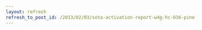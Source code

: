 ```yaml
---
layout: refresh
refresh_to_post_id: /2013/02/03/sota-activation-report-w4g-hc-036-pine-mountain
---
```


